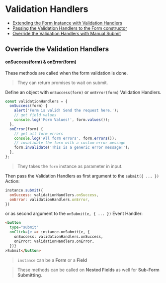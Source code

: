 # Validation Handlers

* [Extending the Form Instance with Validation Handlers](extending.md)
* [Passing the Validation Handlers to the Form constructor](constructor.md)
* [Override the Validation Handlers with Manual Submit](override.md)

## Override the Validation Handlers
#### onSuccess(form) & onError(form)

These methods are called when the form validation is done.

> They can return promises to wait on submit.

Define an object with `onSuccess(form)` or `onError(form)` Validation Handlers.

```javascript
const validationHandlers = {
  onSuccess(form) {
    alert('Form is valid! Send the request here.');
    // get field values
    console.log('Form Values!', form.values());
  },
  onError(form) {
    // get all form errors
    console.log('All form errors', form.errors());
    // invalidate the form with a custom error message
    form.invalidate('This is a generic error message!');
  },
};
```

> They takes the `form` instance as parameter in input.

Then pass the Validation Handlers as first argument to the `submit({ ... })` Action:

```javascript
instance.submit({
  onSuccess: validationHandlers.onSuccess,
  onError: validationHandlers.onError,
})
```

or as second argument to the `onSubmit(e, { ... })` Event Handler:

```html
<button
  type="submit"
  onClick={e => instance.onSubmit(e, {
    onSuccess: validationHandlers.onSuccess,
    onError: validationHandlers.onError,
  })}
>Submit</button>
```

> `instance` can be a **Form** or a **Field**

> These methods can be called on **Nested Fields** as well for **Sub-Form Submitting**.
